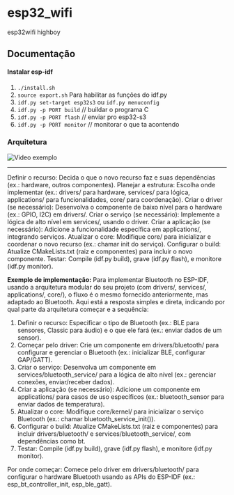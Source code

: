 # esp32_wifi
esp32wifi highboy

## Documentação

#### Instalar esp-idf

1. `./install.sh`
2. `source export.sh` Para habilitar as funções do idf.py
3. `idf.py set-target esp32s3` ou `idf.py menuconfig`
4. `idf.py -p PORT build` // buildar o programa C
5. `idf.py -p PORT flash` // enviar pro esp32-s3
6. `idf.py -p PORT monitor` // monitorar o que ta acontendo

### Arquitetura
![Video exemplo](./arquitetura.png)

---

Definir o recurso: Decida o que o novo recurso faz e suas dependências (ex.: hardware, outros componentes).
    Planejar a estrutura: Escolha onde implementar (ex.: drivers/ para hardware, services/ para lógica, applications/ para funcionalidades, core/ para coordenação).
    Criar o driver (se necessário): Desenvolva o componente de baixo nível para o hardware (ex.: GPIO, I2C) em drivers/.
    Criar o serviço (se necessário): Implemente a lógica de alto nível em services/, usando o driver.
    Criar a aplicação (se necessário): Adicione a funcionalidade específica em applications/, integrando serviços.
    Atualizar o core: Modifique core/ para inicializar e coordenar o novo recurso (ex.: chamar init do serviço).
    Configurar o build: Atualize CMakeLists.txt (raiz e componentes) para incluir o novo componente.
    Testar: Compile (idf.py build), grave (idf.py flash), e monitore (idf.py monitor).

**Exemplo de implementação:**
Para implementar Bluetooth no ESP-IDF, usando a arquitetura modular do seu projeto (com drivers/, services/, applications/, core/), o fluxo é o mesmo fornecido anteriormente, mas adaptado ao Bluetooth. Aqui está a resposta simples e direta, indicando por qual parte da arquitetura começar e a sequência:

  1. Definir o recurso: Especificar o tipo de Bluetooth (ex.: BLE para sensores, Classic para áudio) e o que ele fará (ex.: enviar dados de um sensor).
  2. Começar pelo driver: Crie um componente em drivers/bluetooth/ para configurar e gerenciar o Bluetooth (ex.: inicializar BLE, configurar GAP/GATT).
  3. Criar o serviço: Desenvolva um componente em services/bluetooth_service/ para a lógica de alto nível (ex.: gerenciar conexões, enviar/receber dados).
  4. Criar a aplicação (se necessário): Adicione um componente em applications/ para casos de uso específicos (ex.: bluetooth_sensor para enviar dados de temperatura).
  5. Atualizar o core: Modifique core/kernel/ para inicializar o serviço Bluetooth (ex.: chamar bluetooth_service_init()).
  6. Configurar o build: Atualize CMakeLists.txt (raiz e componentes) para incluir drivers/bluetooth/ e services/bluetooth_service/, com dependências como bt.
  7. Testar: Compile (idf.py build), grave (idf.py flash), e monitore (idf.py monitor).

Por onde começar: Comece pelo driver em drivers/bluetooth/ para configurar o hardware Bluetooth usando as APIs do ESP-IDF (ex.: esp_bt_controller_init, esp_ble_gatt).

